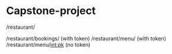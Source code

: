 # Capstone-project
/restaurant/

/restaurant/bookings/ (with token)
/restaurant/menu/ (with token)
/restaurant/menu/<int:pk> (no token)
